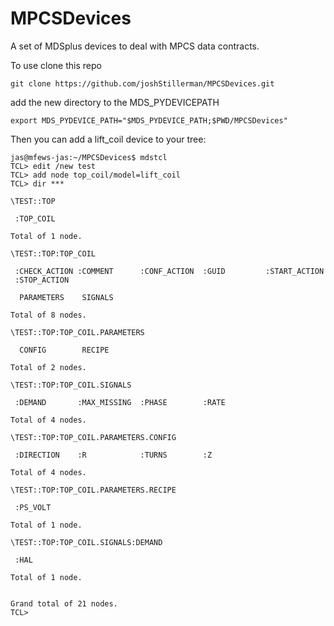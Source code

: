 # MPCSDevices

A set of MDSplus devices to deal with MPCS data contracts.

To use clone this repo
```
git clone https://github.com/joshStillerman/MPCSDevices.git
```
add the new directory to the MDS_PYDEVICEPATH
```
export MDS_PYDEVICE_PATH="$MDS_PYDEVICE_PATH;$PWD/MPCSDevices"
```
Then you can add a lift_coil device to your tree:
```
jas@mfews-jas:~/MPCSDevices$ mdstcl
TCL> edit /new test
TCL> add node top_coil/model=lift_coil
TCL> dir ***

\TEST::TOP

 :TOP_COIL    

Total of 1 node.

\TEST::TOP:TOP_COIL

 :CHECK_ACTION :COMMENT      :CONF_ACTION  :GUID         :START_ACTION
 :STOP_ACTION 

  PARAMETERS    SIGNALS     

Total of 8 nodes.

\TEST::TOP:TOP_COIL.PARAMETERS

  CONFIG        RECIPE      

Total of 2 nodes.

\TEST::TOP:TOP_COIL.SIGNALS

 :DEMAND       :MAX_MISSING  :PHASE        :RATE        

Total of 4 nodes.

\TEST::TOP:TOP_COIL.PARAMETERS.CONFIG

 :DIRECTION    :R            :TURNS        :Z           

Total of 4 nodes.

\TEST::TOP:TOP_COIL.PARAMETERS.RECIPE

 :PS_VOLT     

Total of 1 node.

\TEST::TOP:TOP_COIL.SIGNALS:DEMAND

 :HAL         

Total of 1 node.


Grand total of 21 nodes.
TCL>
```
